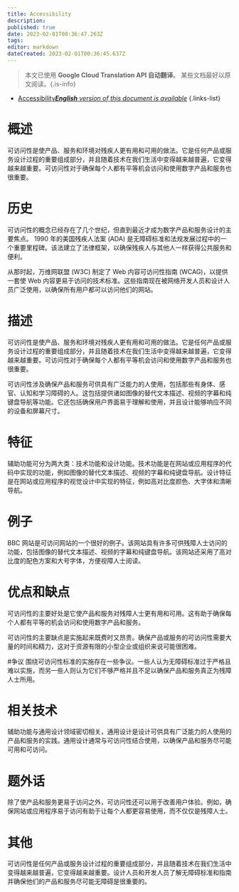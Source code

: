 ```yaml
---
title: Accessibility
description: 
published: true
date: 2023-02-01T00:36:47.263Z
tags: 
editor: markdown
dateCreated: 2023-02-01T00:36:45.637Z
---
```


> 本文已使用 **Google Cloud Translation API 自动翻译**。
某些文档最好以原文阅读。{.is-info}

- [Accessibility***English** version of this document is available*](/en/Knowledge-base/Dictionary/accessibility)
{.links-list}


# 概述
可访问性是使产品、服务和环境对残疾人更有用和可用的做法。它是任何产品或服务设计过程的重要组成部分，并且随着技术在我们生活中变得越来越普遍，它变得越来越重要。可访问性对于确保每个人都有平等机会访问和使用数字产品和服务也很重要。

# 历史
可访问性的概念已经存在了几个世纪，但直到最近才成为数字产品和服务设计的主要焦点。 1990 年的美国残疾人法案 (ADA) 是无障碍标准和法规发展过程中的一个重要里程碑。该法建立了法律框架，以确保残疾人与其他人一样获得公共服务和便利。

从那时起，万维网联盟 (W3C) 制定了 Web 内容可访问性指南 (WCAG)，以提供一套使 Web 内容更易于访问的技术标准。这些指南现在被网络开发人员和设计人员广泛使用，以确保所有用户都可以访问他们的网站。

# 描述
可访问性是使产品、服务和环境对残疾人更有用和可用的做法。它是任何产品或服务设计过程的重要组成部分，并且随着技术在我们生活中变得越来越普遍，它变得越来越重要。可访问性对于确保每个人都有平等机会访问和使用数字产品和服务也很重要。

可访问性涉及确保产品和服务可供具有广泛能力的人使用，包括那些有身体、感官、认知和学习障碍的人。这包括提供诸如图像的替代文本描述、视频的字幕和纯键盘导航等功能。它还包括确保用户界面易于理解和使用，并且设计能够响应不同的设备和屏幕尺寸。

# 特征
辅助功能可分为两大类：技术功能和设计功能。技术功能是在网站或应用程序的代码中实现的功能，例如图像的替代文本描述、视频的字幕和纯键盘导航。设计特征是在网站或应用程序的视觉设计中实现的特征，例如高对比度颜色、大字体和清晰导航。

# 例子
BBC 网站是可访问网站的一个很好的例子。该网站具有许多可供残障人士访问的功能，包括图像的替代文本描述、视频的字幕和纯键盘导航。该网站还采用了高对比度的配色方案和大号字体，方便视障人士阅读。

# 优点和缺点
可访问性的主要好处是它使产品和服务对残障人士更有用和可用。这有助于确保每个人都有平等的机会访问和使用数字产品和服务。

可访问性的主要缺点是实施起来既费时又昂贵。确保产品或服务的可访问性需要大量的时间和精力，这对于资源有限的小型企业或组织来说可能很困难。

#争议
围绕可访问性标准的实施存在一些争议。一些人认为无障碍标准过于严格且难以实施，而另一些人则认为它们不够严格并且不足以确保产品和服务真正为残障人士所用。

# 相关技术
辅助功能与通用设计领域密切相关，通用设计是设计可供具有广泛能力的人使用的产品和服务的实践。通用设计通常与可访问性结合使用，以确保产品和服务尽可能可用和可访问。

# 题外话
除了使产品和服务更易于访问之外，可访问性还可以用于改善用户体验。例如，确保网站或应用程序易于访问有助于让每个人都更容易使用，而不仅仅是残障人士。

# 其他
可访问性是任何产品或服务设计过程的重要组成部分，并且随着技术在我们生活中变得越来越普遍，它变得越来越重要。设计人员和开发人员了解无障碍标准和指南并确保他们的产品和服务尽可能无障碍是很重要的。